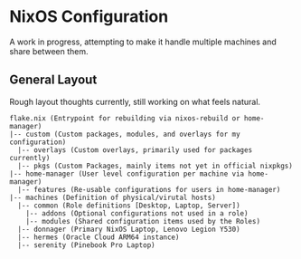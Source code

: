 # NixOS Configuration

A work in progress, attempting to make it handle multiple machines and share between them.

## General Layout

Rough layout thoughts currently, still working on what feels natural. 

```
flake.nix (Entrypoint for rebuilding via nixos-rebuild or home-manager)
|-- custom (Custom packages, modules, and overlays for my configuration)
  |-- overlays (Custom overlays, primarily used for packages currently)
  |-- pkgs (Custom Packages, mainly items not yet in official nixpkgs)
|-- home-manager (User level configuration per machine via home-manager)
  |-- features (Re-usable configurations for users in home-manager)
|-- machines (Definition of physical/virutal hosts)
  |-- common (Role definitions [Desktop, Laptop, Server])
    |-- addons (Optional configurations not used in a role)
    |-- modules (Shared configuration items used by the Roles)
  |-- donnager (Primary NixOS Laptop, Lenovo Legion Y530)
  |-- hermes (Oracle Cloud ARM64 instance)
  |-- serenity (Pinebook Pro Laptop)
```
